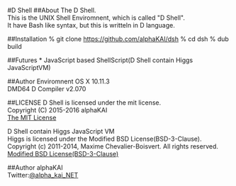 #D Shell
##About
The D Shell.  
This is the UNIX Shell Enviromnent, which is called "D Shell".  
It have Bash like syntax, but this is writteln in D language.  
  
  
##Installation
  % git clone https://github.com/alphaKAI/dsh
  % cd dsh
  % dub build
  
##Futures
    * JavaScript based ShellScript(D Shell contain Higgs JavaScriptVM)  
  
##Author Enviromnent
OS X 10.11.3  
DMD64 D Compiler v2.070  
  
  
##LICENSE
D Shell is licensed under the mit license.  
Copyright (C) 2015-2016 alphaKAI  
[The MIT License](https://opensource.org/licenses/mit-license.php)  
  
D Shell contain Higgs JavaScript VM  
Higgs is licensed under the Modified BSD License(BSD-3-Clause).  
Copyright (c) 2011-2014, Maxime Chevalier-Boisvert. All rights reserved.  
[Modified BSD License(BSD-3-Clause)](https://opensource.org/licenses/BSD-3-Clause)  
  
  
##Author
alphaKAI  
Twitter:[@alpha_kai_NET](https://twitter.com/alpha_kai_net)  
